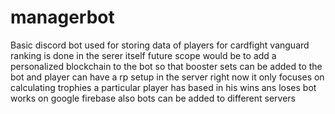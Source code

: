 # managerbot
Basic discord bot used for storing data of players for cardfight vanguard
ranking is done in the serer itself
future scope would be to add a personalized blockchain to the bot so that booster sets can be added to the bot
and player can have a rp setup in the server
right now it only focuses on calculating trophies a particular player has based in his wins ans loses
bot works on google firebase
also bots can be added to different servers 
